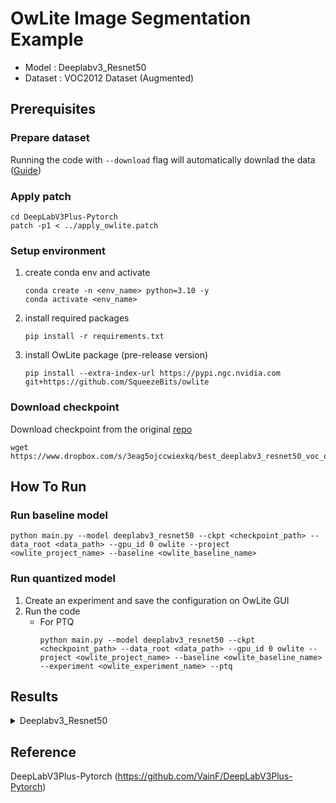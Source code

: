 # OwLite Image Segmentation Example
- Model : Deeplabv3_Resnet50  
- Dataset : VOC2012 Dataset (Augmented)

## Prerequisites

### Prepare dataset
Running the code with `--download` flag will automatically downlad the data ([Guide](https://github.com/VainF/DeepLabV3Plus-Pytorch#22--pascal-voc-trainaug-recommended))

### Apply patch
```
cd DeepLabV3Plus-Pytorch
patch -p1 < ../apply_owlite.patch
```

### Setup environment
1. create conda env and activate
    ```
    conda create -n <env_name> python=3.10 -y
    conda activate <env_name>
    ```
2. install required packages
    ```
    pip install -r requirements.txt
    ```
3. install OwLite package (pre-release version)
    ```
    pip install --extra-index-url https://pypi.ngc.nvidia.com git+https://github.com/SqueezeBits/owlite
    ```

### Download checkpoint
Download checkpoint from the original [repo](https://github.com/VainF/DeepLabV3Plus-Pytorch#1-performance-on-pascal-voc2012-aug-21-classes-513-x-513)
```
wget https://www.dropbox.com/s/3eag5ojccwiexkq/best_deeplabv3_resnet50_voc_os16.pth
```

## How To Run
### Run baseline model
```
python main.py --model deeplabv3_resnet50 --ckpt <checkpoint_path> --data_root <data_path> --gpu_id 0 owlite --project <owlite_project_name> --baseline <owlite_baseline_name>
```

### Run quantized model
1. Create an experiment and save the configuration on OwLite GUI
2. Run the code
    - For PTQ
        ```
        python main.py --model deeplabv3_resnet50 --ckpt <checkpoint_path> --data_root <data_path> --gpu_id 0 owlite --project <owlite_project_name> --baseline <owlite_baseline_name> --experiment <owlite_experiment_name> --ptq
        ```

## Results

<details>
<summary>Deeplabv3_Resnet50</summary>

### Quantization Configuration
- Apply OwLite Recommended Configuration with the following calibration method

- PTQ calibration : MSE

### Accuracy Results

| Quantization | Input Size | mIoU |   
| ------------- |:-------------:|:-------------:|
| FP32 Original | (16, 3, 513, 513) | 0.7674
| OwLite INT8 PTQ | (16, 3, 513, 513) | 0.7683
| TensorRT INT8 | (16, 3, 513, 513) | 0.7649

- TensorRT INT8 engine was generated via [Polygraphy](https://github.com/NVIDIA/TensorRT/tree/main/tools/Polygraphy/examples/api) after calibration

### Latency Results
Evaluation GPU: A6000


| Quantization | Input Size | GPU Latency (ms) |   
| ------------- |:-------------:|:-------------:|
| TensorRT FP16 | (16, 3, 513, 513) | 19.657
| OwLite INT8 PTQ | (16, 3, 513, 513) | 9.823
| TensorRT INT8 | (16, 3, 513, 513) | 9.830
</details>

## Reference

DeepLabV3Plus-Pytorch (https://github.com/VainF/DeepLabV3Plus-Pytorch)
